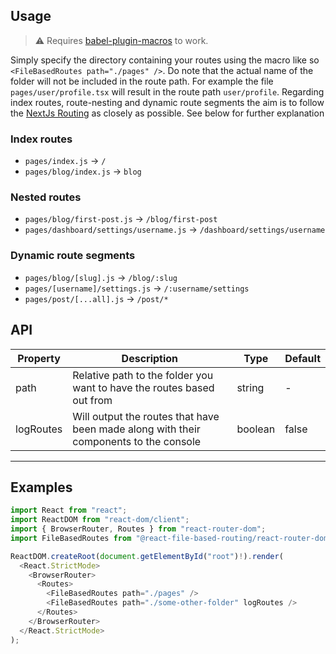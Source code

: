 ## Usage

> ⚠️ Requires [babel-plugin-macros](https://github.com/kentcdodds/babel-plugin-macros) to work.

Simply specify the directory containing your routes using the macro like so `<FileBasedRoutes path="./pages" />`. Do note that the actual name of the folder will not be included in the route path. For example the file `pages/user/profile.tsx` will result in the route path `user/profile`. Regarding index routes, route-nesting and dynamic route segments the aim is to follow the [NextJs Routing](https://nextjs.org/docs/routing/introduction) as closely as possible. See below for further explanation

### Index routes

- `pages/index.js` → `/`
- `pages/blog/index.js` → `blog`

### Nested routes

- `pages/blog/first-post.js` → `/blog/first-post`
- `pages/dashboard/settings/username.js` → `/dashboard/settings/username`

### Dynamic route segments

- `pages/blog/[slug].js` → `/blog/:slug`
- `pages/[username]/settings.js` → `/:username/settings`
- `pages/post/[...all].js` → `/post/*`

## API

| Property  | Description                                                                           | Type    | Default |
| --------- | ------------------------------------------------------------------------------------- | ------- | ------- |
| path      | Relative path to the folder you want to have the routes based out from                | string  | -       |
| logRoutes | Will output the routes that have been made along with their components to the console | boolean | false   |

---

## Examples

```TypeScript
import React from "react";
import ReactDOM from "react-dom/client";
import { BrowserRouter, Routes } from "react-router-dom";
import FileBasedRoutes from "@react-file-based-routing/react-router-dom/macro";

ReactDOM.createRoot(document.getElementById("root")!).render(
  <React.StrictMode>
    <BrowserRouter>
      <Routes>
        <FileBasedRoutes path="./pages" />
        <FileBasedRoutes path="./some-other-folder" logRoutes />
      </Routes>
    </BrowserRouter>
  </React.StrictMode>
);

```
